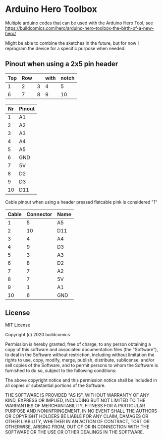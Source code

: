 # Arduino Hero Toolbox
Multiple arduino codes that can be used with the Arduino Hero Tool, see https://buildcomics.com/hero/arduino-hero-toolbox-the-birth-of-a-new-hero/

Might be able to combine the sketches in the future, but for now I reprogram the device for a specific purpose when needed.

## Pinout when using a 2x5 pin header
| Top | Row |    | with | notch |
| --- | --- |--- | ---- | ----- |
| 1   | 2   |3   | 4    | 5     |
| 6   | 7   |8   | 9    | 10    |

| Nr | Pinout |
| ---| ---    |
|1   | A1     |
|2   | A2     |
|3   | A3     |
|4   | A4     |
|5   | A5     |
|6   | GND    |
|7   | 5V     |
|8   | D2     |
|9   | D3     |
|10  | D11    |

Cable pinout when using a header pressed flatcable
pink is considered "1"

|Cable   |Connector  |  Name|
| ---    | ---       |---   |
|1       |5          |  A5  |
|2       |10         |  D11 |
|3       |4          |  A4  |
|4       |9          |  D3  |
|5       |3          |  A3  |
|6       |8          |  D2  |
|7       |7          |  A2  |
|8       |7          |  5V  |
|9       |1          |  A1  |
|10      |6          |  GND |

## License
MIT License

Copyright (c) 2020 buildcomics

Permission is hereby granted, free of charge, to any person obtaining a copy
of this software and associated documentation files (the "Software"), to deal
in the Software without restriction, including without limitation the rights
to use, copy, modify, merge, publish, distribute, sublicense, and/or sell
copies of the Software, and to permit persons to whom the Software is
furnished to do so, subject to the following conditions:

The above copyright notice and this permission notice shall be included in all
copies or substantial portions of the Software.

THE SOFTWARE IS PROVIDED "AS IS", WITHOUT WARRANTY OF ANY KIND, EXPRESS OR
IMPLIED, INCLUDING BUT NOT LIMITED TO THE WARRANTIES OF MERCHANTABILITY,
FITNESS FOR A PARTICULAR PURPOSE AND NONINFRINGEMENT. IN NO EVENT SHALL THE
AUTHORS OR COPYRIGHT HOLDERS BE LIABLE FOR ANY CLAIM, DAMAGES OR OTHER
LIABILITY, WHETHER IN AN ACTION OF CONTRACT, TORT OR OTHERWISE, ARISING FROM,
OUT OF OR IN CONNECTION WITH THE SOFTWARE OR THE USE OR OTHER DEALINGS IN THE
SOFTWARE.
